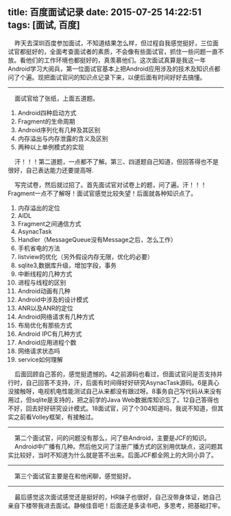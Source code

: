 title: 百度面试记录
date: 2015-07-25 14:22:51
tags: [面试, 百度]
---
&nbsp;&nbsp;&nbsp;&nbsp;昨天去深圳百度参加面试，不知道结果怎么样，但过程自我感觉挺好，三位面试官都挺好的，全面考查面试者的素质，不会像有些面试官，抓住一些问题一直不放。看他们的工作环境也都挺好的，真羡慕他们。这次面试真算是我这一年Android学习大阅兵，第一位面试官基本上把Android应用涉及的技术及知识点都问了个遍。现把面试官问的知识点记录下来，以便后面有时间好好去搞懂。


----------

&nbsp;&nbsp;&nbsp;&nbsp;面试官给了张纸，上面五道题。

1. Android四种启动方式
2. Fragment的生命周期
3. Android序列化有几种及其区别
4. 内存溢出与内存泄露的含义及区别
5. 两种以上单例模式的实现

&nbsp;&nbsp;&nbsp;&nbsp;汗！！！第二道题，一点都不了解。第三、四道题自己知道，但回答得也不是很好，自己表达能力还要提高呀.


&nbsp;&nbsp;&nbsp;&nbsp;写完试卷，然后就过招了。首先面试官对试卷上的题，问了遍。汗！！！Fragment一点不了解呀！面试官感觉比较失望！后面就各种知识点了。

1. 内存溢出的定位
2. AIDL
3. Fragment之间通信方式
4. AsynacTask
5. Handler（MessageQueue没有Message之后，怎么工作）
6. 手机省电的方法
7. listview的优化（另外假设内存无限，优化的必要）
8. sqlite3,数据库升级，增加字段，事务
9. 中断线程的几种方式
10. 进程与线程的区别
11. Android动画有几种
12. Android中涉及的设计模式
13. ANR以及ANR的定位
14. Android网络请求有几种方式
15. 布局优化有那些方式
16. Android IPC有几种方式
17. Android应用进程个数
18. 网络请求状态吗
19. service如何理解


&nbsp;&nbsp;&nbsp;&nbsp;后面回顾自己答的，感觉挺遗憾的。4之前源码也看过，但面试官问是否支持并行时，自己回答不支持，汗，后面有时间得好好研究AsynacTask源码。6是真心没接触呀，电视机电性能测试自己从来都没有跟过呀。8事务自己写代码从来没有用过，但sqlite是支持的，把之前学的Java Web数据库知识忘了。12自己答得也不好，回去好好研究设计模式。18面试官，问了个304知道吗，我说不知道，但其实之前看Volley框架，有接触过。



----------

&nbsp;&nbsp;&nbsp;&nbsp;第二个面试官，问的问题没有那么，问了些Android，主要是JCF的知识。
&nbsp;&nbsp;&nbsp;&nbsp;Android中广播有几种。然后他又问了注册广播方式的区别用优缺点，这问题其实比较好，当时不知道为什么就是答不出来。后面JCF都全网上的大同小异了。


----------
&nbsp;&nbsp;&nbsp;&nbsp;第三个面试官主要是在和他闲聊，感觉挺好。



----------
&nbsp;&nbsp;&nbsp;&nbsp;最后感觉这次面试感觉还是挺好的，HR妹子也很好，自己没带身体证，她自己亲自下楼带我进去面试。静候佳音吧！后面还是多读书吧，多思考，把基础打牢。
